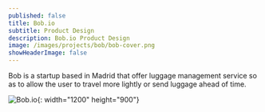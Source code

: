 ```yaml
---
published: false
title: Bob.io
subtitle: Product Design
description: Bob.io Product Design
image: /images/projects/bob/bob-cover.png
showHeaderImage: false
---
```

Bob is a startup based in Madrid that offer luggage management service so as to allow the user to travel more lightly or send luggage ahead of time.

![Bob.io](/images/projects/bob/bob-full.jpg){: width="1200" height="900"}
